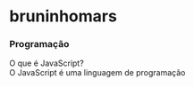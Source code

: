 # bruninhomars
<!DOCTYPE html>
<html lang="pt-br">
<head>
    <meta charset="UTF-8">
    <meta name="viewport" content="width=device-width, initial-scale=1.0">
    <title>Flashcard</title>
</head>
<body>

<main>
        <section id="container">
                <article class="cartao">
                        <div class="cartao__conteudo">
                                <h3>Programação</h3>
                                <div class="cartao__conteudo__pergunta">
                                        O que é JavaScript?
                                </div>
                                <div class="cartao__conteudo__resposta">
                                        O JavaScript é uma linguagem de programação
                                </div>
                        </div>
                </article>
        </section>
</main>
</body>
</html>

